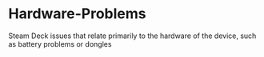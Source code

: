 # Hardware-Problems
Steam Deck issues that relate primarily to the hardware of the device, such as battery problems or dongles

